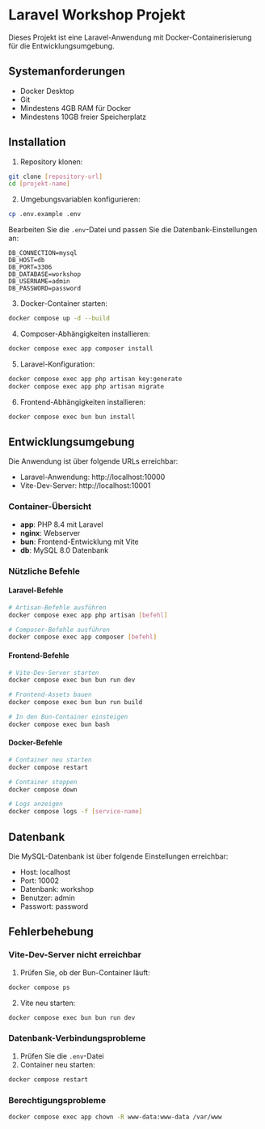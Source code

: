 # Laravel Workshop Projekt

Dieses Projekt ist eine Laravel-Anwendung mit Docker-Containerisierung für die Entwicklungsumgebung.

## Systemanforderungen

- Docker Desktop
- Git
- Mindestens 4GB RAM für Docker
- Mindestens 10GB freier Speicherplatz

## Installation

1. Repository klonen:
```bash
git clone [repository-url]
cd [projekt-name]
```

2. Umgebungsvariablen konfigurieren:
```bash
cp .env.example .env
```
Bearbeiten Sie die `.env`-Datei und passen Sie die Datenbank-Einstellungen an:
```env
DB_CONNECTION=mysql
DB_HOST=db
DB_PORT=3306
DB_DATABASE=workshop
DB_USERNAME=admin
DB_PASSWORD=password
```

3. Docker-Container starten:
```bash
docker compose up -d --build
```

4. Composer-Abhängigkeiten installieren:
```bash
docker compose exec app composer install
```

5. Laravel-Konfiguration:
```bash
docker compose exec app php artisan key:generate
docker compose exec app php artisan migrate
```

6. Frontend-Abhängigkeiten installieren:
```bash
docker compose exec bun bun install
```

## Entwicklungsumgebung

Die Anwendung ist über folgende URLs erreichbar:

- Laravel-Anwendung: http://localhost:10000
- Vite-Dev-Server: http://localhost:10001

### Container-Übersicht

- **app**: PHP 8.4 mit Laravel
- **nginx**: Webserver
- **bun**: Frontend-Entwicklung mit Vite
- **db**: MySQL 8.0 Datenbank

### Nützliche Befehle

#### Laravel-Befehle
```bash
# Artisan-Befehle ausführen
docker compose exec app php artisan [befehl]

# Composer-Befehle ausführen
docker compose exec app composer [befehl]
```

#### Frontend-Befehle
```bash
# Vite-Dev-Server starten
docker compose exec bun bun run dev

# Frontend-Assets bauen
docker compose exec bun bun run build

# In den Bun-Container einsteigen
docker compose exec bun bash
```

#### Docker-Befehle
```bash
# Container neu starten
docker compose restart

# Container stoppen
docker compose down

# Logs anzeigen
docker compose logs -f [service-name]
```

## Datenbank

Die MySQL-Datenbank ist über folgende Einstellungen erreichbar:
- Host: localhost
- Port: 10002
- Datenbank: workshop
- Benutzer: admin
- Passwort: password

## Fehlerbehebung

### Vite-Dev-Server nicht erreichbar
1. Prüfen Sie, ob der Bun-Container läuft:
```bash
docker compose ps
```

2. Vite neu starten:
```bash
docker compose exec bun bun run dev
```

### Datenbank-Verbindungsprobleme
1. Prüfen Sie die `.env`-Datei
2. Container neu starten:
```bash
docker compose restart
```

### Berechtigungsprobleme
```bash
docker compose exec app chown -R www-data:www-data /var/www
```